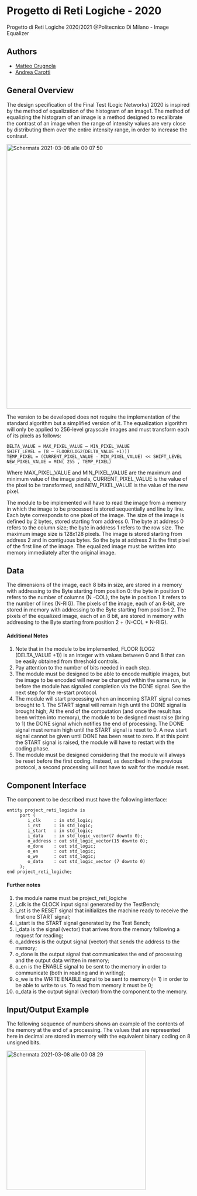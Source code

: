 # Progetto di Reti Logiche - 2020
Progetto di Reti Logiche 2020/2021 @Politecnico Di Milano - Image Equalizer

## Authors
* [Matteo Crugnola](https://github.com/crugio48)
* [Andrea Carotti](https://github.com/andreacarotti99)

## General Overview

The design specification of the Final Test (Logic Networks) 2020 is inspired by the method of equalization of the histogram of an image1.
The method of equalizing the histogram of an image is a method designed to recalibrate the contrast of an image when the range of intensity values are very close by distributing them over the entire intensity range, in order to increase the contrast.

<img width="722" alt="Schermata 2021-03-08 alle 00 07 50" src="https://user-images.githubusercontent.com/34317356/110258360-8fdd3300-7fa2-11eb-8d88-54b26e0c951e.png">


The version to be developed does not require the implementation of the standard algorithm but a simplified version of it. The equalization algorithm will only be applied to 256-level grayscale images and must transform each of its pixels as follows:

```
DELTA_VALUE = MAX_PIXEL_VALUE – MIN_PIXEL_VALUE
SHIFT_LEVEL = (8 – FLOOR(LOG2(DELTA_VALUE +1)))
TEMP_PIXEL = (CURRENT_PIXEL_VALUE - MIN_PIXEL_VALUE) << SHIFT_LEVEL NEW_PIXEL_VALUE = MIN( 255 , TEMP_PIXEL)
```

Where MAX_PIXEL_VALUE and MIN_PIXEL_VALUE are the maximum and minimum value of the image pixels, CURRENT_PIXEL_VALUE is the value of the pixel to be transformed, and NEW_PIXEL_VALUE is the value of the new pixel.

The module to be implemented will have to read the image from a memory in which the image to be processed is stored sequentially and line by line. Each byte corresponds to one pixel of the image.
The size of the image is defined by 2 bytes, stored starting from address 0. The byte at address 0 refers to the column size; the byte in address 1 refers to the row size. The maximum image size is 128x128 pixels.
The image is stored starting from address 2 and in contiguous bytes. So the byte at address 2 is the first pixel of the first line of the image.
The equalized image must be written into memory immediately after the original image.

## Data
The dimensions of the image, each 8 bits in size, are stored in a memory with addressing to the Byte starting from position 0: the byte in position 0 refers to the number of columns (N -COL), the byte in position 1 it refers to the number of lines (N-RIG).
The pixels of the image, each of an 8-bit, are stored in memory with addressing to the Byte starting from position 2.
The pixels of the equalized image, each of an 8 bit, are stored in memory with addressing to the Byte starting from position 2 + (N-COL * N-RIG).

#### Additional Notes
1. Note that in the module to be implemented, FLOOR (LOG2 (DELTA_VALUE +1)) is an integer with values ​​between 0 and 8 that can be easily obtained from threshold controls.
2. Pay attention to the number of bits needed in each step.
3. The module must be designed to be able to encode multiple images, but the image to be encoded will never be changed within the same run, ie before the module has signaled completion via the DONE signal. See the
next step for the re-start protocol.
4. The module will start processing when an incoming START signal comes
brought to 1. The START signal will remain high until the DONE signal is brought high; At the end of the computation (and once the result has been written into memory), the module to be designed must raise (bring to 1) the DONE signal which notifies the end of processing. The DONE signal must remain high until the START signal is reset to 0. A new start signal cannot be given until DONE has been reset to zero. If at this point the START signal is raised, the module will have to restart with the coding phase.
5. The module must be designed considering that the module will always be reset before the first coding. Instead, as described in the previous protocol, a second processing will not have to wait for the module reset.

## Component Interface
The component to be described must have the following interface:
```
entity project_reti_logiche is
     port (
        i_clk     : in std_logic;
        i_rst     : in std_logic;
        i_start   : in std_logic;
        i_data    : in std_logic_vector(7 downto 0);
        o_address : out std_logic_vector(15 downto 0);
        o_done    : out std_logic;
        o_en      : out std_logic;
        o_we      : out std_logic;
        o_data    : out std_logic_vector (7 downto 0)
     );
end project_reti_logiche;

```

#### Further notes
1. the module name must be project_reti_logiche
2. i_clk is the CLOCK input signal generated by the TestBench;
3. i_rst is the RESET signal that initializes the machine ready to receive the first one START signal;
4. i_start is the START signal generated by the Test Bench;
5. i_data is the signal (vector) that arrives from the memory following a request for reading;
6. o_address is the output signal (vector) that sends the address to the memory;
7. o_done is the output signal that communicates the end of processing and the output data written in memory;
8. o_en is the ENABLE signal to be sent to the memory in order to communicate (both in reading and in writing);
9. o_we is the WRITE ENABLE signal to be sent to memory (= 1) in order to be able to write to us. To read from memory it must be 0;
10. o_data is the output signal (vector) from the component to the memory.

## Input/Output Example
The following sequence of numbers shows an example of the contents of the memory at the end of a processing. The values that are represented here in decimal are stored in memory with the equivalent binary coding on 8 unsigned bits.

<img width="380" alt="Schermata 2021-03-08 alle 00 08 29" src="https://user-images.githubusercontent.com/34317356/110258352-7e942680-7fa2-11eb-87ad-d264628c23d0.png">


